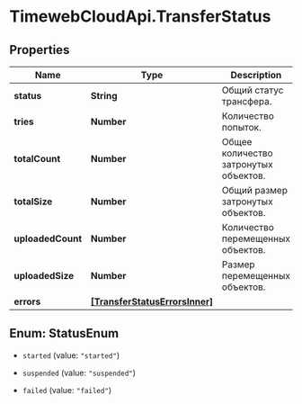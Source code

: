 # TimewebCloudApi.TransferStatus

## Properties

Name | Type | Description | Notes
------------ | ------------- | ------------- | -------------
**status** | **String** | Общий статус трансфера. | 
**tries** | **Number** | Количество попыток. | 
**totalCount** | **Number** | Общее количество затронутых объектов. | 
**totalSize** | **Number** | Общий размер затронутых объектов. | 
**uploadedCount** | **Number** | Количество перемещенных объектов. | 
**uploadedSize** | **Number** | Размер перемещенных объектов. | 
**errors** | [**[TransferStatusErrorsInner]**](TransferStatusErrorsInner.md) |  | 



## Enum: StatusEnum


* `started` (value: `"started"`)

* `suspended` (value: `"suspended"`)

* `failed` (value: `"failed"`)




